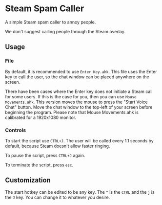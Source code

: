 # Steam Spam Caller
A simple Steam spam caller to annoy people.

We don't suggest calling people through the Steam overlay.

## Usage

### File
By default, it is recommended to use `Enter Key.ahk`. This file uses the Enter key to call the user, so the chat window can be placed anywhere on the screen.

There have been cases where the Enter key does not initiate a Steam call for some users. If this is the case for you, then you can use `Mouse Movements.ahk`. This version moves the mouse to press the "Start Voice Chat" button. Move the chat window to the top-left of your screen before beginning the program. Please note that Mouse Movements.ahk is calibrated for a 1920x1080 monitor.

### Controls
To start the script use `CTRL+J`. The user will be called every 1.1 seconds by default, because Steam doesn't allow faster ringing.

To pause the script, press `CTRL+J` again.

To terminate the script, press `esc`.

## Customization
The start hotkey can be edited to be any key. The `^` is the `CTRL` and the `j` is the `J` key. You can change it to whatever you desire.
